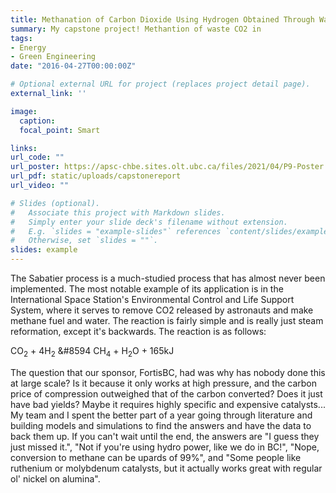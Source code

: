 ```yaml
---
title: Methanation of Carbon Dioxide Using Hydrogen Obtained Through Water Electrolysis
summary: My capstone project! Methantion of waste CO2 in 
tags:
- Energy
- Green Engineering
date: "2016-04-27T00:00:00Z"

# Optional external URL for project (replaces project detail page).
external_link: ''

image:
  caption: 
  focal_point: Smart

links:
url_code: ""
url_poster: https://apsc-chbe.sites.olt.ubc.ca/files/2021/04/P9-Poster.pdf
url_pdf: static/uploads/capstonereport
url_video: ""

# Slides (optional).
#   Associate this project with Markdown slides.
#   Simply enter your slide deck's filename without extension.
#   E.g. `slides = "example-slides"` references `content/slides/example-slides.md`.
#   Otherwise, set `slides = ""`.
slides: example
---
```


The Sabatier process is a much-studied process that has almost never been implemented. The most notable example of its application is in the International Space Station's Environmental Control and Life Support System, where it serves to remove CO2 released by astronauts and make methane fuel and water. The reaction is fairly simple and is really just steam reformation, except it's backwards. The reaction is as follows:

CO<sub>2</sub> + 4H<sub>2</sub> &#8594 CH<sub>4</sub> + H<sub>2</sub>O + 165kJ

The question that our sponsor, FortisBC, had was why has nobody done this at large scale? Is it because it only works at high pressure, and the carbon price of compression outweighed that of the carbon converted? Does it just have bad yields? Maybe it requires highly specific and expensive catalysts... My team and I spent the better part of a year going through literature and building models and simulations to find the answers and have the data to back them up. If you can't wait until the end, the answers are "I guess they just missed it.", "Not if you're using hydro power, like we do in BC!", "Nope, conversion to methane can be upards of 99%", and "Some people like ruthenium or molybdenum catalysts, but it actually works great with regular ol' nickel on alumina".

